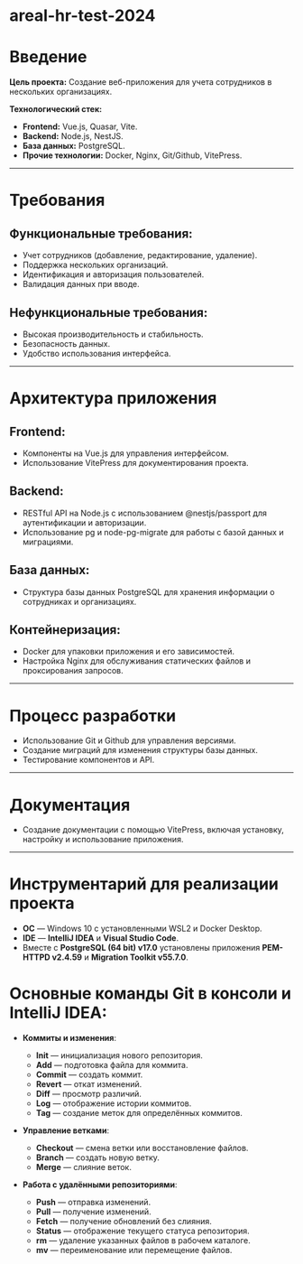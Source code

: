 # areal-hr-test-2024

# Введение
**Цель проекта:** Создание веб-приложения для учета сотрудников в нескольких организациях.

**Технологический стек:**
- **Frontend:** Vue.js, Quasar, Vite.
- **Backend:** Node.js, NestJS.
- **База данных:** PostgreSQL.
- **Прочие технологии:** Docker, Nginx, Git/Github, VitePress.

---

# Требования

## Функциональные требования:
- Учет сотрудников (добавление, редактирование, удаление).
- Поддержка нескольких организаций.
- Идентификация и авторизация пользователей.
- Валидация данных при вводе.

## Нефункциональные требования:
- Высокая производительность и стабильность.
- Безопасность данных.
- Удобство использования интерфейса.

---

# Архитектура приложения

## Frontend:
- Компоненты на Vue.js для управления интерфейсом.
- Использование VitePress для документирования проекта.

## Backend:
- RESTful API на Node.js с использованием @nestjs/passport для аутентификации и авторизации.
- Использование pg и node-pg-migrate для работы с базой данных и миграциями.

## База данных:
- Структура базы данных PostgreSQL для хранения информации о сотрудниках и организациях.

## Контейнеризация:
- Docker для упаковки приложения и его зависимостей.
- Настройка Nginx для обслуживания статических файлов и проксирования запросов.

---

# Процесс разработки
- Использование Git и Github для управления версиями.
- Создание миграций для изменения структуры базы данных.
- Тестирование компонентов и API.

---

# Документация
- Создание документации с помощью VitePress, включая установку, настройку и использование приложения.

---

# Инструментарий для реализации проекта
- **ОC** — Windows 10 с установленными WSL2 и Docker Desktop.
- **IDE** — **IntelliJ IDEA** и **Visual Studio Code**.
- Вместе с **PostgreSQL (64 bit) v17.0** установлены приложения **PEM-HTTPD v2.4.59** и **Migration Toolkit v55.7.0**.

# Основные команды Git в консоли и IntelliJ IDEA:
- **Коммиты и изменения**:
	- **Init** — инициализация нового репозитория.
	- **Add** — подготовка файла для коммита.
	- **Commit** — создать коммит.
	- **Revert** —  откат изменений.
	- **Diff** — просмотр различий.
	- **Log** — отображение истории коммитов.
	- **Tag** — создание меток для определённых коммитов.

- **Управление ветками**:
	- **Checkout** — смена ветки или восстановление файлов.
	- **Branch** — создать новую ветку.
	- **Merge** — слияние веток.

- **Работа с удалёнными репозиториями**:
	- **Push** — отправка изменений.
	- **Pull** — получение изменений.
	- **Fetch** — получение обновлений без слияния.
	- **Status** — отображение текущего статуса репозитория.
	- **rm** — удаление указанных файлов в рабочем каталоге.
	- **mv** — переименование или перемещение файлов.